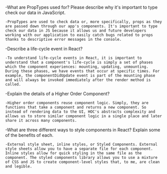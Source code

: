 -What are PropTypes used for? Please describe why it's important to type check our data in JavaScript.

    -PropTypes are used to check data or, more specifically, props as they are passed down through our app's components. It's important to type check our data in JS because it allows us and future developers working with our application to easily catch bugs related to props thanks to descriptive error messages in the console.

-Describe a life-cycle event in React?

    -To understand life-cycle events in React, it is important to understand that a component's life-cycle is simply a set of phases which the component experiences: mounting, updating, unmounting. During these phases, we have events that occur at specific times. For example, the componentDidUpdate event is part of the mounting phase and will always be invoked immediately after the render method is called.

-Explain the details of a Higher Order Component?

    -Higher order components reuse component logic. Simply, they are functions that take a component and returns a new component. So instead of rendering data to the UI, HOC's abstracts complexity and allows us to store similar component logic in a single place and later share it across many components.

-What are three different ways to style components in React? Explain some of the benefits of each.

    -External style sheet, inline styles, or Styled Components. External style sheets allow you to have a separate file for each component. Inline styles allow for quick styling in the same file as the component. The styled components library allows you to use a mixture of CSS and JS to create component-level styles that, to me, are clean and legible.